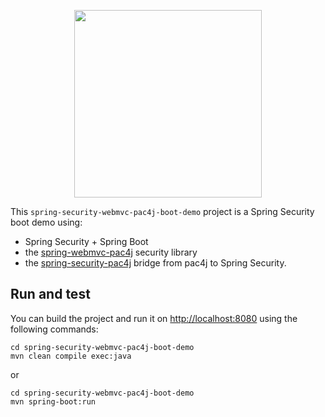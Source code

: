 <p align="center">
  <img src="https://pac4j.github.io/pac4j/img/logo-spring-security.png" width="300" />
</p>

This `spring-security-webmvc-pac4j-boot-demo` project is a Spring Security boot demo using:
- Spring Security + Spring Boot
- the [spring-webmvc-pac4j](https://github.com/pac4j/spring-webmvc-pac4j) security library
- the [spring-security-pac4j](https://github.com/pac4j/spring-security-pac4j) bridge from pac4j to Spring Security.

## Run and test

You can build the project and run it on [http://localhost:8080](http://localhost:8080) using the following commands:

    cd spring-security-webmvc-pac4j-boot-demo
    mvn clean compile exec:java

or

    cd spring-security-webmvc-pac4j-boot-demo
    mvn spring-boot:run

